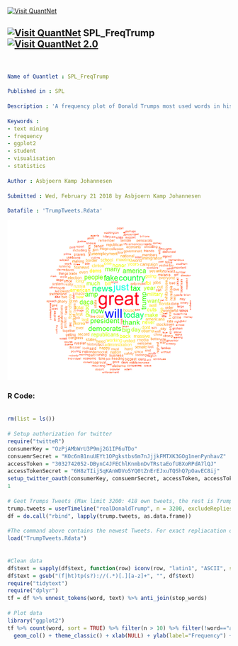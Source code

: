 
[<img src="https://github.com/QuantLet/Styleguide-and-FAQ/blob/master/pictures/banner.png" width="888" alt="Visit QuantNet">](http://quantlet.de/)

## [<img src="https://github.com/QuantLet/Styleguide-and-FAQ/blob/master/pictures/qloqo.png" alt="Visit QuantNet">](http://quantlet.de/) **SPL_FreqTrump** [<img src="https://github.com/QuantLet/Styleguide-and-FAQ/blob/master/pictures/QN2.png" width="60" alt="Visit QuantNet 2.0">](http://quantlet.de/)

```yaml


Name of Quantlet : SPL_FreqTrump

Published in : SPL

Description : 'A frequency plot of Donald Trumps most used words in his Tweets in the period the 7th of septemper 2017 to the 2nd of February 2018'

Keywords : 
- text mining
- frequency
- ggplot2
- student
- visualisation
- statistics

Author : Asbjoern Kamp Johannesen

Submitted : Wed, February 21 2018 by Asbjoern Kamp Johannesen

Datafile : 'TrumpTweets.Rdata'

```

![Picture1](SPL_WordCloud.png)


### R Code:
```r

rm(list = ls())

# Setup authorization for twitter
require("twitteR")
consumerKey = "OzPjAMbWrU3P9mj2G1IP6uTDo"
consuemrSecret = "KOc6nB1nuUEYt1OPgkstbs6m7nJjjkFMTXK3GOg1nenPynhavZ"
accessToken = "3032742052-DBynC4JFEChlKnmbnDvTRstaEofU8XoRPdA7lQJ"
accessTokenSecret = "6H8zTIijSqKAnWDVo5YQ0tZnErEJxuTQShQ7pOavEC8ij"
setup_twitter_oauth(consumerKey, consuemrSecret, accessToken, accessTokenSecret)
1

# Geet Trumps Tweets (Max limit 3200: 418 own tweets, the rest is Trumps retweets) + make data frame
trump.tweets = userTimeline("realDonaldTrump", n = 3200, excludeReplies = FALSE, includeRts = FALSE)
df = do.call("rbind", lapply(trump.tweets, as.data.frame))

#The command above contains the newest Tweets. For exact repliacation of the figure, one needs to use same time span as we did. It this is the case, load this dataframe. If not, skip this part
load("TrumpTweets.Rdata")


#Clean data
df$text = sapply(df$text, function(row) iconv(row, "latin1", "ASCII", sub = ""))
df$text = gsub("(f|ht)tp(s?)://(.*)[.][a-z]+", "", df$text)
require("tidytext")
require("dplyr")
tf = df %>% unnest_tokens(word, text) %>% anti_join(stop_words)

# Plot data
library("ggplot2")
tf %>% count(word, sort = TRUE) %>% filter(n > 10) %>% filter(!word=="amp") %>% mutate(word = reorder(word, n)) %>% ggplot(aes(word, n)) + 
  geom_col() + theme_classic() + xlab(NULL) + ylab(label="Frequency") + coord_flip()
```
